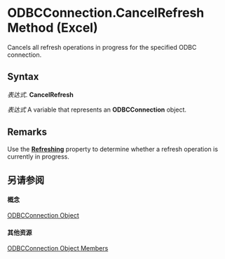 
# ODBCConnection.CancelRefresh Method (Excel)

Cancels all refresh operations in progress for the specified ODBC connection.


## Syntax

 _表达式_. **CancelRefresh**

 _表达式_ A variable that represents an **ODBCConnection** object.


## Remarks

Use the  **[Refreshing](572bec20-9952-9985-09f1-ba328c56c321.md)** property to determine whether a refresh operation is currently in progress.


## 另请参阅


#### 概念


[ODBCConnection Object](b880ebec-15a4-5a3d-ef02-db73106db9c9.md)
#### 其他资源


[ODBCConnection Object Members](http://msdn.microsoft.com/library/d13b91f3-a89f-7dd7-7a98-f1d952f3b047%28Office.15%29.aspx)